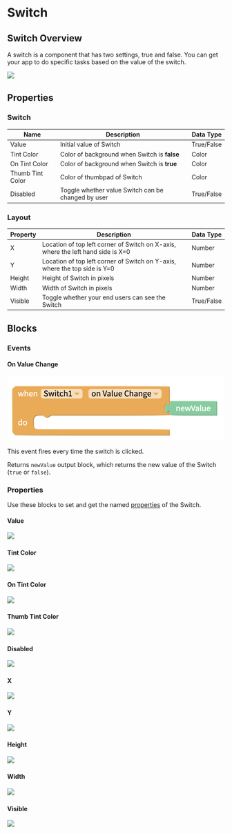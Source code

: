 # Switch

## Switch Overview​ <a href="#switch-overview" id="switch-overview"></a>

A switch is a component that has two settings, true and false. You can get your app to do specific tasks based on the value of the switch.

![](https://gblobscdn.gitbook.com/assets%2F-LAn5scXl2uqUJUOqkJo%2F-LAn5wecEraNWaG7Ig2g%2F-LAn68KdTsbXiRGsjXH9%2Fswitch-%E2%9C%95-fig-1.gif?alt=media)

## Properties <a href="#getting-started" id="getting-started"></a>

### Switch

| Name             | Description                                        | Data Type  |
| ---------------- | -------------------------------------------------- | ---------- |
| Value            | Initial value of Switch                            | True/False |
| Tint Color       | Color of background when Switch is **false**       | Color      |
| On Tint Color    | Color of background when Switch is **true**        | Color      |
| Thumb Tint Color | Color of thumbpad of Switch                        | Color      |
| Disabled         | Toggle whether value Switch can be changed by user | True/False |

### Layout

| Property | Description                                                                      | Data Type  |
| -------- | -------------------------------------------------------------------------------- | ---------- |
| X        | Location of top left corner of Switch on X-axis, where the left hand side is X=0 | Number     |
| Y        | Location of top left corner of Switch on Y-axis, where the top side is Y=0       | Number     |
| Height   | Height of Switch in pixels                                                       | Number     |
| Width    | Width of Switch in pixels                                                        | Number     |
| Visible  | Toggle whether your end users can see the Switch                                 | True/False |

## Blocks <a href="#events" id="events"></a>

### Events&#x20;

#### On Value Change

![](.gitbook/assets/screen-shot-2021-08-23-at-12.51.10-pm.png)

This event fires every time the switch is clicked.

Returns `newValue` output block, which returns the new value of the Switch (`true` or `false`).

### Properties

Use these blocks to set and get the named [properties](switch.md#getting-started) of the Switch.

#### Value&#x20;

![](https://gblobscdn.gitbook.com/assets%2F-LAn5scXl2uqUJUOqkJo%2F-MWZ9fsYSsJxH4WcN4Jj%2F-MWZGFgk\_NS1U31Z65lg%2Fvalue.png?alt=media\&token=1e299ebf-80b0-4eca-9de1-bffa49bf40da)

#### Tint Color&#x20;

![](https://gblobscdn.gitbook.com/assets%2F-LAn5scXl2uqUJUOqkJo%2F-MWZ9fsYSsJxH4WcN4Jj%2F-MWZGEHN\_gpbrhgSKHxM%2Ftint\_color.png?alt=media\&token=39b92335-6977-4768-9a67-d874838f9425)

#### On Tint Color&#x20;

![](https://gblobscdn.gitbook.com/assets%2F-LAn5scXl2uqUJUOqkJo%2F-MWZ9fsYSsJxH4WcN4Jj%2F-MWZG6DZJ4tRxXoh61Dy%2Fon\_tint\_color.png?alt=media\&token=c980b50b-8eeb-4732-a802-1eb3d60fd05f)

#### Thumb Tint Color&#x20;

![](https://gblobscdn.gitbook.com/assets%2F-LAn5scXl2uqUJUOqkJo%2F-MWZ9fsYSsJxH4WcN4Jj%2F-MWZG7d5VsHWrnTT99VE%2Fthumb\_tint\_color.png?alt=media\&token=223e8e93-175c-489f-bc04-2df46398601a)

#### Disabled&#x20;

![](https://gblobscdn.gitbook.com/assets%2F-LAn5scXl2uqUJUOqkJo%2F-MWZ9fsYSsJxH4WcN4Jj%2F-MWZG3NqO-Qepj7sp5hj%2Fdisabled.png?alt=media\&token=ef01971d-5acc-4fa7-99a8-80d9e73c2b19)

#### X&#x20;

![](https://gblobscdn.gitbook.com/assets%2F-LAn5scXl2uqUJUOqkJo%2F-MWZ9fsYSsJxH4WcN4Jj%2F-MWZGJHPWiFk0A6jxttz%2Fx.png?alt=media\&token=970de731-7f9d-4377-a161-a47889826d95)

#### Y

![](https://gblobscdn.gitbook.com/assets%2F-LAn5scXl2uqUJUOqkJo%2F-MWZ9fsYSsJxH4WcN4Jj%2F-MWZGKPvI15ZDZMgD4dU%2Fy.png?alt=media\&token=5f8c09a0-48a7-46a9-884d-742f1f984b3a)

#### Height&#x20;

![](https://gblobscdn.gitbook.com/assets%2F-LAn5scXl2uqUJUOqkJo%2F-MWZ9fsYSsJxH4WcN4Jj%2F-MWZG4gitjHowTsf\_j\_L%2Fheight.png?alt=media\&token=8d69e6cd-4c36-45cc-a9ba-5c0d85afb8b2)

#### Width&#x20;

![](https://gblobscdn.gitbook.com/assets%2F-LAn5scXl2uqUJUOqkJo%2F-MWZ9fsYSsJxH4WcN4Jj%2F-MWZGI49tqFn8CnxjOQa%2Fwidth.png?alt=media\&token=9e21c30e-8e20-4b01-830d-1c4f720cd4da)

####

#### Visible&#x20;

![](https://gblobscdn.gitbook.com/assets%2F-LAn5scXl2uqUJUOqkJo%2F-MWZ9fsYSsJxH4WcN4Jj%2F-MWZGGpog3cyq9npq5Qo%2Fvisible.png?alt=media\&token=e0f07925-562e-41ac-8476-cf92eda91461)
